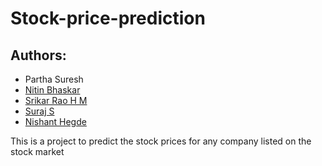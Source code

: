 # Stock-price-prediction

## Authors:

-   Partha Suresh
-   [Nitin Bhaskar](https://github.com/nitinbhaskar7)
-   [Srikar Rao H M](https://github.com/Mystery-Coder)
-   [Suraj S](https://github.com/Suraj132004)
-   [Nishant Hegde](https://github.com/NishantHegde2305)

This is a project to predict the stock prices for any company listed on the stock market
